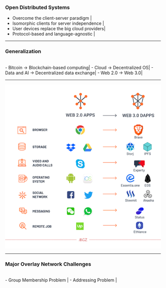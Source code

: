 ### Open Distributed Systems

- Overcome the client-server paradigm |
- Isomorphic clients for server independence |  
- User devices replace the big cloud providers|
- Protocol-based and language-agnostic  |

---

### Generalization
<br>
- Bitcoin -> Blockchain-based computing|
- Cloud -> Decentralized OS|
- Data and AI -> Decentralized data exchange|
- Web 2.0 -> Web 3.0|

---

![Web 2.0 - Web 3.0](assets/image/web2-3.0.png)

---
### Major Overlay Network Challenges
<br>
- Group Membership Problem |
- Addressing Problem |
